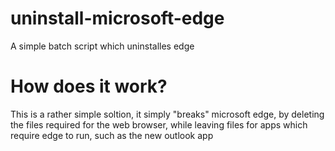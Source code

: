 # uninstall-microsoft-edge
A simple batch script which uninstalles edge

# How does it work?
This is a rather simple soltion, it simply "breaks" microsoft edge, by deleting the files required for the web browser, while leaving files for apps which require edge to run, such as the new outlook app
